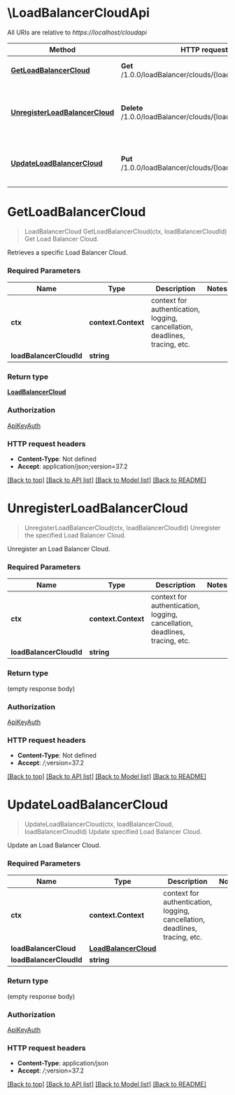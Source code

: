 # \LoadBalancerCloudApi

All URIs are relative to *https://localhost/cloudapi*

Method | HTTP request | Description
------------- | ------------- | -------------
[**GetLoadBalancerCloud**](LoadBalancerCloudApi.md#GetLoadBalancerCloud) | **Get** /1.0.0/loadBalancer/clouds/{loadBalancerCloudId} | Get Load Balancer Cloud.
[**UnregisterLoadBalancerCloud**](LoadBalancerCloudApi.md#UnregisterLoadBalancerCloud) | **Delete** /1.0.0/loadBalancer/clouds/{loadBalancerCloudId} | Unregister the specified Load Balancer Cloud.
[**UpdateLoadBalancerCloud**](LoadBalancerCloudApi.md#UpdateLoadBalancerCloud) | **Put** /1.0.0/loadBalancer/clouds/{loadBalancerCloudId} | Update specified Load Balancer Cloud.


# **GetLoadBalancerCloud**
> LoadBalancerCloud GetLoadBalancerCloud(ctx, loadBalancerCloudId)
Get Load Balancer Cloud.

Retrieves a specific Load Balancer Cloud. 

### Required Parameters

Name | Type | Description  | Notes
------------- | ------------- | ------------- | -------------
 **ctx** | **context.Context** | context for authentication, logging, cancellation, deadlines, tracing, etc.
  **loadBalancerCloudId** | **string**|  | 

### Return type

[**LoadBalancerCloud**](LoadBalancerCloud.md)

### Authorization

[ApiKeyAuth](../README.md#ApiKeyAuth)

### HTTP request headers

 - **Content-Type**: Not defined
 - **Accept**: application/json;version=37.2

[[Back to top]](#) [[Back to API list]](../README.md#documentation-for-api-endpoints) [[Back to Model list]](../README.md#documentation-for-models) [[Back to README]](../README.md)

# **UnregisterLoadBalancerCloud**
> UnregisterLoadBalancerCloud(ctx, loadBalancerCloudId)
Unregister the specified Load Balancer Cloud.

Unregister an Load Balancer Cloud. 

### Required Parameters

Name | Type | Description  | Notes
------------- | ------------- | ------------- | -------------
 **ctx** | **context.Context** | context for authentication, logging, cancellation, deadlines, tracing, etc.
  **loadBalancerCloudId** | **string**|  | 

### Return type

 (empty response body)

### Authorization

[ApiKeyAuth](../README.md#ApiKeyAuth)

### HTTP request headers

 - **Content-Type**: Not defined
 - **Accept**: *_/_*;version=37.2

[[Back to top]](#) [[Back to API list]](../README.md#documentation-for-api-endpoints) [[Back to Model list]](../README.md#documentation-for-models) [[Back to README]](../README.md)

# **UpdateLoadBalancerCloud**
> UpdateLoadBalancerCloud(ctx, loadBalancerCloud, loadBalancerCloudId)
Update specified Load Balancer Cloud.

Update an Load Balancer Cloud. 

### Required Parameters

Name | Type | Description  | Notes
------------- | ------------- | ------------- | -------------
 **ctx** | **context.Context** | context for authentication, logging, cancellation, deadlines, tracing, etc.
  **loadBalancerCloud** | [**LoadBalancerCloud**](LoadBalancerCloud.md)|  | 
  **loadBalancerCloudId** | **string**|  | 

### Return type

 (empty response body)

### Authorization

[ApiKeyAuth](../README.md#ApiKeyAuth)

### HTTP request headers

 - **Content-Type**: application/json
 - **Accept**: *_/_*;version=37.2

[[Back to top]](#) [[Back to API list]](../README.md#documentation-for-api-endpoints) [[Back to Model list]](../README.md#documentation-for-models) [[Back to README]](../README.md)


